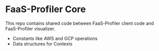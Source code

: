 # FaaS-Profiler Core

This repo contains shared code between FaaS-Profiler client code and FaaS-Profiler visualizer.

- Constants like AWS and GCP operations
- Data structures for Contexts